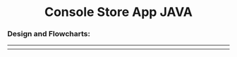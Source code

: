 <h1 align="center">Console Store App JAVA</h1>

<h3>Design and Flowcharts:</h3>
<table>
  <th width="500">
    <img>
  </th>
  <th width="500">
    <img>
  </th>
</table>
